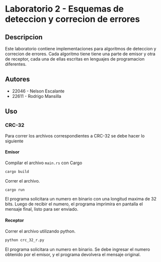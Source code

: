 # Laboratorio 2 - Esquemas de deteccion y correcion de errores

## Descripcion
Este laboratorio contiene implementaciones para algoritmos de deteccion y correcion de errores. Cada algoritmo tiene tiene una parte de emisor y otra de receptor, cada una de ellas escritas en lenguajes de programacion diferentes.

## Autores
- 22046 - Nelson Escalante
- 22611 - Rodrigo Mansilla

## Uso

### CRC-32
Para correr los archivos correspondientes a CRC-32 se debe hacer lo siguiente

#### Emisor
Compilar el archivo `main.rs` con Cargo

```bash
cargo build
```

Correr el archivo.

```bash
cargo run
```

El programa solicitara un numero en binario con una longitud maxima de 32 bits. Luego de recibir el numero, el programa imprimira en pantalla el mensaje final, listo para ser enviado.

#### Receptor
Correr el archivo utilizando python.

```bash
python crc_32_r.py
```

El programa solicitara un numero en binario. Se debe ingresar el numero obtenido por el emisor, y el programa devolvera el mensaje original.
